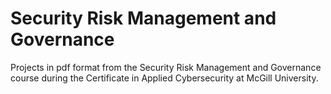 # Security Risk Management and Governance
Projects in pdf format from the Security Risk Management and Governance course during the Certificate in Applied Cybersecurity at McGill University.
